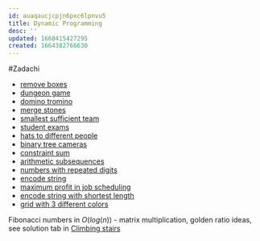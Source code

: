 ```yaml
---
id: auaqaucjcpjn6pxc6lpnvu5
title: Dynamic Programming
desc: ''
updated: 1668415427295
created: 1664382766630
---
```


#Zadachi
- [remove boxes](https://leetcode.com/problems/remove-boxes/)
- [dungeon game](https://leetcode.com/problems/dungeon-game/)
- [domino tromino](https://leetcode.com/problems/domino-and-tromino-tiling/)
- [merge stones](https://leetcode.com/problems/minimum-cost-to-merge-stones/)
- [smallest sufficient team](https://leetcode.com/problems/smallest-sufficient-team/)
- [student exams](https://leetcode.com/problems/maximum-students-taking-exam/)
- [hats to different people](https://leetcode.com/problems/number-of-ways-to-wear-different-hats-to-each-other/)
- [binary tree cameras](https://leetcode.com/problems/binary-tree-cameras/?envType=study-plan&id=dynamic-programming-iv)
- [constraint sum](https://leetcode.com/problems/constrained-subsequence-sum/)
- [arithmetic subsequences](https://leetcode.com/problems/arithmetic-slices-ii-subsequence/)
- [numbers with repeated digits](https://leetcode.com/problems/numbers-with-repeated-digits/)
- [encode string](https://leetcode.com/problems/encode-string-with-shortest-length/)
- [maximum profit in job scheduling](https://leetcode.com/problems/maximum-profit-in-job-scheduling/)
- [encode string with shortest length](https://leetcode.com/problems/encode-string-with-shortest-length/)
- [grid with 3 different colors](https://leetcode.com/problems/painting-a-grid-with-three-different-colors/)

Fibonacci numbers in $O(log(n))$ - matrix multiplication, golden ratio ideas, see solution tab in [Climbing stairs](https://leetcode.com/problems/climbing-stairs/)